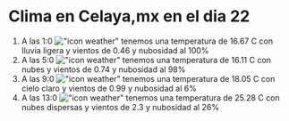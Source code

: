 # Clima en Celaya,mx en el dia 22

1. A las 1:0 !["icon weather"](http://openweathermap.org/img/w/10n.png) tenemos una temperatura de 16.67 C con lluvia ligera y  vientos de 0.46 y nubosidad al 100%
1. A las 5:0 !["icon weather"](http://openweathermap.org/img/w/04n.png) tenemos una temperatura de 16.11 C con nubes y  vientos de 0.74 y nubosidad al 98%
1. A las 9:0 !["icon weather"](http://openweathermap.org/img/w/01d.png) tenemos una temperatura de 18.05 C con cielo claro y  vientos de 0.99 y nubosidad al 6%
1. A las 13:0 !["icon weather"](http://openweathermap.org/img/w/03d.png) tenemos una temperatura de 25.28 C con nubes dispersas y  vientos de 2.3 y nubosidad al 26%
